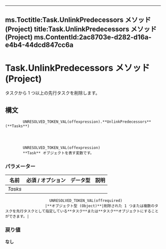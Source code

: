 

---
ms.Toctitle:Task.UnlinkPredecessors メソッド (Project)
title:Task.UnlinkPredecessors メソッド (Project)
ms.ContentId:2ac8703e-d282-d16a-e4b4-44dcd847cc6a
---
# Task.UnlinkPredecessors メソッド (Project)




タスクから 1 つ以上の先行タスクを削除します。

## 構文

            UNRESOLVED_TOKEN_VAL(offexpression).**UnlinkPredecessors**(**Tasks**)




            UNRESOLVED_TOKEN_VAL(offexpression)
            **Task** オブジェクトを表す変数です。

### パラメーター

|**名前**|**必須 / オプション**|**データ型**|**説明**|
|---|---|---|---|
|*Tasks*|
                        UNRESOLVED_TOKEN_VAL(offrequired)
                      |**オブジェクト型 (Object)**|削除された 1 つまたは複数のタスクを先行タスクとして指定している**タスク**または**タスク**オブジェクトにすることができます。|



### 戻り値
**なし**






